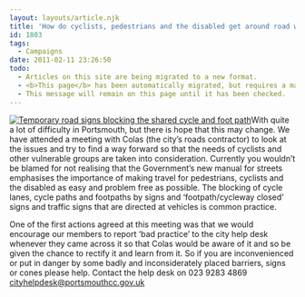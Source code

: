 ```yaml
---
layout: layouts/article.njk
title: 'How do cyclists, pedestrians and the disabled get around road works?'
id: 1803
tags:
  - Campaigns
date: 2011-02-11 23:26:50
todo:
  - Articles on this site are being migrated to a new format.
  - <b>This page</b> has been automatically migrated, but requires a manual check-&amp;-tune to ensure the format and links all work as expected.
  - This message will remain on this page until it has been checked.
---
```


[](http://www.pompeybug.co.uk/?attachment_id=1810)[![Temporary road signs blocking the shared cycle and foot path](http://www.pompeybug.co.uk/wp-content/uploads/2011/02/sign-on-path1-239x300.jpg "Temporary road signs blocking the shared cycle and foot path")](http://www.pompeybug.co.uk/2011/02/how-do-cyclists-pedestrians-and-the-disabled-get-around-road-works/sign-on-path-2/)With quite a lot of difficulty in Portsmouth, but there is hope that this may change. We have attended a meeting with Colas (the city’s roads contractor) to look at the issues and try to find a way forward so that the needs of cyclists and other vulnerable groups are taken into consideration. Currently you wouldn’t be blamed for not realising that the Government’s new manual for streets emphasises the importance of making travel for pedestrians, cyclists and the disabled as easy and problem free as possible. The blocking of cycle lanes, cycle paths and footpaths by signs and ‘footpath/cycleway closed’ signs and traffic signs that are directed at vehicles is common practice.

One of the first actions agreed at this meeting was that we would encourage our members to report ‘bad practice’ to the city help desk whenever they came across it so that Colas would be aware of it and so be [](http://www.pompeybug.co.uk/?attachment_id=1807)[](http://www.pompeybug.co.uk/2011/02/how-do-cyclists-pedestrians-and-the-disabled-get-around-road-works/sign-on-path-2/)given the chance to rectify it and learn from it. So if you are inconvenienced or put in danger by some badly and inconsiderately placed barriers, signs or cones please help. Contact the help desk on 023 9283 4869 [cityhelpdesk@portsmouthcc.gov.uk](mailto:cityhelpdesk@portsmouthcc.gov.uk)